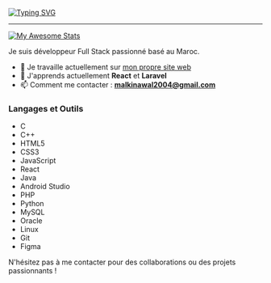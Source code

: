 [![Typing SVG](https://readme-typing-svg.demolab.com?font=&weight=900&size=26&pause=1000&color=060F47&center=true&vCenter=true&multiline=true&random=false&width=454&lines=%F0%9F%92%99Programming+is+fun%F0%9F%92%99)](https://git.io/typing-svg)
<hr>

[![My Awesome Stats](https://awesome-github-stats.azurewebsites.net/user-stats/NawalMalki?cardType=octocat&preferLogin=false)](https://git.io/awesome-stats-card) 


Je suis développeur Full Stack passionné basé au Maroc.

- 🔭 Je travaille actuellement sur [mon propre site web](https://github.com/NawalMalki/Malki_Nawal)
- 🌱 J'apprends actuellement **React** et **Laravel**
- 📫 Comment me contacter : **malkinawal2004@gmail.com**

### Langages et Outils
- C
- C++
- HTML5
- CSS3
- JavaScript
- React
- Java
- Android Studio
- PHP
- Python
- MySQL
- Oracle
- Linux
- Git
- Figma

N'hésitez pas à me contacter pour des collaborations ou des projets passionnants !


